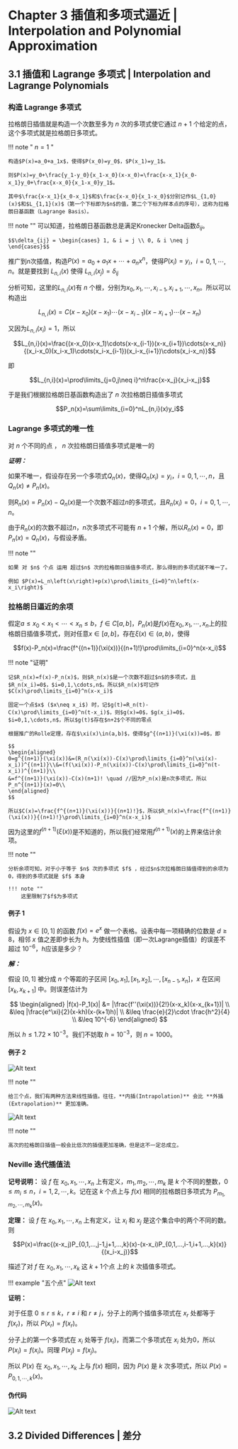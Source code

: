 # Chapter 3 插值和多项式逼近 | Interpolation and Polynomial Approximation

## 3.1 插值和 Lagrange 多项式 | Interpolation and Lagrange Polynomials

### 构造 Lagrange 多项式

拉格朗日插值就是构造一个次数至多为 $n$ 次的多项式使它通过 $n+1$ 个给定的点，这个多项式就是拉格朗日多项式。

!!! note  " $n = 1$ "

    构造$P(x)=a_0+a_1x$，使得$P(x_0)=y_0$，$P(x_1)=y_1$。
    
    则$P(x)=y_0+\frac{y_1-y_0}{x_1-x_0}(x-x_0)=\frac{x-x_1}{x_0-x_1}y_0+\frac{x-x_0}{x_1-x_0}y_1$。 

    其中$\frac{x-x_1}{x_0-x_1}$和$\frac{x-x_0}{x_1-x_0}$分别记作$L_{1,0}(x)$和$L_{1,1}(x)$（第一个下标即为$n$的值，第二个下标为样本点的序号），这称为拉格朗日基函数（Lagrange Basis）。

!!! note ""
    可以知道，拉格朗日基函数总是满足Kronecker Delta函数$\delta_{ij}$。

    $$\delta_{ij} = \begin{cases} 1, & i = j \\ 0, & i \neq j \end{cases}$$

推广到$n$次插值，构造$P(x)=a_0+a_1x+\cdots+a_nx^n$，使得$P(x_i)=y_i$，$i=0,1,\cdots,n$。就是要找到 $L_{n,i}(x)$ 使得 $L_{n,i}(x_j) = \delta_{ij}$

分析可知，这里的$L_{n,i}(x)$有 $n$ 个根，分别为$x_0,x_1,\cdots,x_{i-1},x_{i+1},\cdots,x_n$。所以可以构造出

$$L_{n,i}(x)=C(x-x_0)(x-x_1)\cdots(x-x_{i-1})(x-x_{i+1})\cdots(x-x_n)$$

又因为$L_{n,i}(x_i)=1$，所以

$$L_{n,i}(x)=\frac{(x-x_0)(x-x_1)\cdots(x-x_{i-1})(x-x_{i+1})\cdots(x-x_n)}{(x_i-x_0)(x_i-x_1)\cdots(x_i-x_{i-1})(x_i-x_{i+1})\cdots(x_i-x_n)}$$

即

$$L_{n,i}(x)=\prod\limits_{j=0,j\neq i}^n\frac{x-x_j}{x_i-x_j}$$

于是我们根据拉格朗日基函数构造出了 $n$ 次拉格朗日插值多项式

$$P_n(x)=\sum\limits_{i=0}^nL_{n,i}(x)y_i$$

### Lagrange 多项式的唯一性

对 $n$ 个不同的点 ， $n$ 次拉格朗日插值多项式是唯一的

***证明：***

如果不唯一，假设存在另一个多项式$Q_n(x)$，使得$Q_n(x_i)=y_i$，$i=0,1,\cdots,n$，且$Q_n(x)\neq P_n(x)$。

则$R_n(x)=P_n(x)-Q_n(x)$是一个次数不超过$n$的多项式，且$R_n(x_i)=0$，$i=0,1,\cdots,n$。

由于$R_n(x)$的次数不超过$n$，$n$次多项式不可能有 $n+1$ 个解，所以$R_n(x)=0$，即$P_n(x)=Q_n(x)$，与假设矛盾。

!!! note ""

    如果 对 $n$ 个点 运用 超过$n$ 次的拉格朗日插值多项式，那么得到的多项式就不唯一了。

    例如 $P(x)=L_n\left(x\right)+p(x)\prod\limits_{i=0}^n\left(x-x_i\right)$

### 拉格朗日逼近的余项

假定$a\leq x_0<x_1<\cdots<x_n\leq b$，$f\in C[a,b]$，$P_n(x)$是$f(x)$在$x_0,x_1,\cdots,x_n$上的拉格朗日插值多项式，则对任意$x\in[a,b]$，存在$\xi(x)\in(a,b)$，使得

$$f(x)-P_n(x)=\frac{f^{(n+1)}(\xi(x))}{(n+1)!}\prod\limits_{i=0}^n(x-x_i)$$

!!! note "证明"

    记$R_n(x)=f(x)-P_n(x)$，则$R_n(x)$是一个次数不超过$n$的多项式，且$R_n(x_i)=0$，$i=0,1,\cdots,n$。所以$R_n(x)$可记作$C(x)\prod\limits_{i=0}^n(x-x_i)$

    固定一个点$x$ ($x\neq x_i$) 时，记$g(t)=R_n(t)-C(x)\prod\limits_{i=0}^n(t-x_i)$，则$g(x)=0$，$g(x_i)=0$，$i=0,1,\cdots,n$，所以$g(t)$存在$n+2$个不同的零点
    
    根据推广的Rolle定理，存在$\xi(x)\in(a,b)$，使得$g^{(n+1)}(\xi(x))=0$，即
    
    $$
    \begin{aligned}
    0=g^{(n+1)}(\xi(x))&=(R_n(\xi(x))-C(x)\prod\limits_{i=0}^n(\xi(x)-x_i))^{(n+1)}\\&=(f(\xi(x))-P_n(\xi(x))-C(x)\prod\limits_{i=0}^n(t-x_i))^{(n+1)}\\
    &=f^{(n+1)}(\xi(x))-C(x)(n+1)! \quad //因为P_n(x)是n次多项式，所以P_n^{(n+1)}(x)=0\\
    \end{aligned}
    $$
    
    所以$C(x)=\frac{f^{(n+1)}(\xi(x))}{(n+1)!}$，所以$R_n(x)=\frac{f^{(n+1)}(\xi(x))}{(n+1)!}\prod\limits_{i=0}^n(x-x_i)$

因为这里的$f^{(n+1)}(\xi(x))$是不知道的，所以我们经常用$f^{(n+1)}(x)$的上界来估计余项。

!!! note ""

    分析余项可知，对于小于等于 $n$ 次的多项式 $f$ ，经过$n$次拉格朗日插值得到的余项为0，得到的多项式就是 $f$ 本身

    !!! note ""
        这里限制了$f$为多项式

#### 例子 1

假设为 $x\in [0,1]$ 的函数 $f(x)=e^x$ 做一个表格。设表中每一项精确的位数是 $d\geq 8$，相邻 $x$ 值之差即步长为 $h$。为使线性插值（即一次Lagrange插值）的误差不超过 $10^{-6}$，$h$应该是多少？

***解：***

假设 $[0, 1]$ 被分成 $n$ 个等距的子区间 $[x_0, x_1], [x_1, x_2], \cdots, [x_{n-1} , x_n]$，$x$ 在区间 $[x_k, x_{k+1}]$ 中。则误差估计为

$$
\begin{aligned}
|f(x)-P_1(x)| &= |\frac{f''(\xi(x))}{2!}(x-x_k)(x-x_{k+1})| \\
&\leq |\frac{e^\xi}{2}(x-kh)(x-(k+1)h)| \\
&\leq \frac{e}{2}\cdot \frac{h^2}{4} \\
&\leq 10^{-6}
\end{aligned}
$$

所以 $h\leq 1.72\times 10^{-3}$。我们不妨取 $h=10^{-3}$，则 $n=1000$。

#### 例子 2

![Alt text](images/image-37.png)

!!! note ""

    给三个点，我们有两种方法来线性插值。往往，**内插(Intrapolation)** 会比 **外插(Extrapolation)** 更加准确。

![Alt text](images/image-38.png)

!!! note ""

    高次的拉格朗日插值一般会比低次的插值更加准确，但是这不一定总成立。

### Neville 迭代插值法

**记号说明：** 设 $f$ 在 $x_0,x_1,\cdots,x_n$ 上有定义，$m_1,m_2,\cdots,m_k$ 是 $k$ 个不同的整数，$0\leq m_i\leq n$，$i=1,2,\cdots,k$。记在这 $k$ 个点上与 $f(x)$ 相同的拉格朗日多项式为 $P_{m_1,m_2,\cdots,m_k}(x)$。

**定理：** 设 $f$ 在 $x_0,x_1,\cdots,x_n$ 上有定义，让 $x_i$ 和 $x_j$ 是这个集合中的两个不同的数。则

$$P(x)=\frac{(x-x_j)P_{0,1,...,j-1,j+1,...,k}(x)-(x-x_i)P_{0,1,...,i-1,i+1,...,k}(x)}{(x_i-x_j)}$$

描述了对 $f$ 在 $x_0,x_1,\cdots,x_k$ 这 $k+1$个点 上的 $k$ 次插值多项式。

!!! example "五个点"
    ![Alt text](images/image-40.png)

**证明：**

对于任意 $0\leq r\leq k$，$r\neq i$ 和 $r\neq j$，分子上的两个插值多项式在 $x_r$ 处都等于 $f(x_r)$，所以 $P(x_r)=f(x_r)$。

分子上的第一个多项式在 $x_i$ 处等于 $f(x_i)$，而第二个多项式在 $x_i$ 处为0，所以 $P(x_i)=f(x_i)$。同理 $P(x_j)=f(x_j)$。

所以 $P(x)$ 在 $x_0,x_1,\cdots,x_k$ 上与 $f(x)$ 相同，因为 $P(x)$ 是 $k$ 次多项式，所以 $P(x)=P_{0,1,\cdots,k}(x)$。

#### 伪代码

![Alt text](images/image-39.png)



## 3.2 Divided Differences | 差分